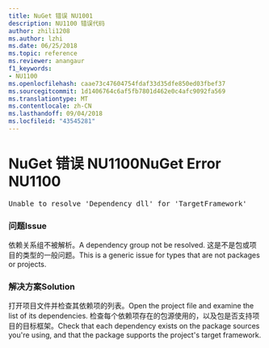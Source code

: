 ```yaml
---
title: NuGet 错误 NU1001
description: NU1100 错误代码
author: zhili1208
ms.author: lzhi
ms.date: 06/25/2018
ms.topic: reference
ms.reviewer: anangaur
f1_keywords:
- NU1100
ms.openlocfilehash: caae73c47604754fdaf33d35dfe850ed03fbef37
ms.sourcegitcommit: 1d1406764c6af5fb7801d462e0c4afc9092fa569
ms.translationtype: MT
ms.contentlocale: zh-CN
ms.lasthandoff: 09/04/2018
ms.locfileid: "43545281"
---
```

# <a name="nuget-error-nu1100"></a><span data-ttu-id="d2303-103">NuGet 错误 NU1100</span><span class="sxs-lookup"><span data-stu-id="d2303-103">NuGet Error NU1100</span></span>

<pre>Unable to resolve 'Dependency dll' for 'TargetFramework'</pre>

### <a name="issue"></a><span data-ttu-id="d2303-104">问题</span><span class="sxs-lookup"><span data-stu-id="d2303-104">Issue</span></span>
<span data-ttu-id="d2303-105">依赖关系组不被解析。</span><span class="sxs-lookup"><span data-stu-id="d2303-105">A dependency group not be resolved.</span></span> <span data-ttu-id="d2303-106">这是不是包或项目的类型的一般问题。</span><span class="sxs-lookup"><span data-stu-id="d2303-106">This is a generic issue for types that are not packages or projects.</span></span>

### <a name="solution"></a><span data-ttu-id="d2303-107">解决方案</span><span class="sxs-lookup"><span data-stu-id="d2303-107">Solution</span></span>
<span data-ttu-id="d2303-108">打开项目文件并检查其依赖项的列表。</span><span class="sxs-lookup"><span data-stu-id="d2303-108">Open the project file and examine the list of its dependencies.</span></span> <span data-ttu-id="d2303-109">检查每个依赖项存在的包源使用的，以及包是否支持项目的目标框架。</span><span class="sxs-lookup"><span data-stu-id="d2303-109">Check that each dependency exists on the package sources you're using, and that the package supports the project's target framework.</span></span>